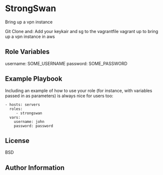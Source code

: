 StrongSwan
=========

Bring up a vpn instance

Git Clone and:
Add your keykair and sg to the vagrantfile
vagrant up to bring up a vpn instance in aws


Role Variables
--------------

username: SOME_USERNAME
password: SOME_PASSWORD


Example Playbook
----------------

Including an example of how to use your role (for instance, with variables passed in as parameters) is always nice for users too:

    - hosts: servers
      roles:
         - strongswan
      vars:
        username: john
        password: password

License
-------

BSD

Author Information
------------------

